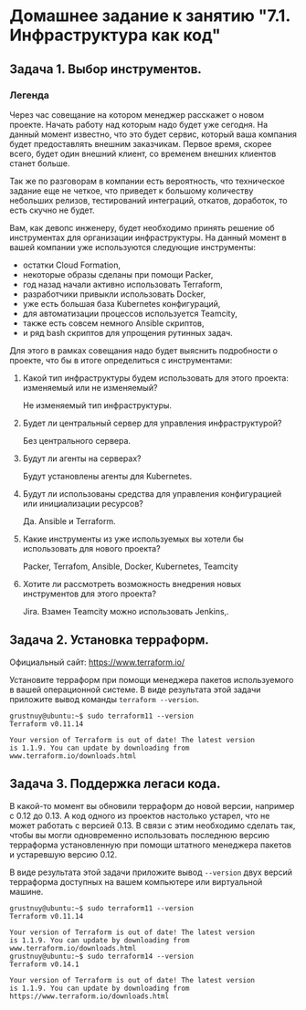 # Домашнее задание к занятию "7.1. Инфраструктура как код"

## Задача 1. Выбор инструментов. 
 
### Легенда
 
Через час совещание на котором менеджер расскажет о новом проекте. Начать работу над которым надо 
будет уже сегодня. 
На данный момент известно, что это будет сервис, который ваша компания будет предоставлять внешним заказчикам.
Первое время, скорее всего, будет один внешний клиент, со временем внешних клиентов станет больше.

Так же по разговорам в компании есть вероятность, что техническое задание еще не четкое, что приведет к большому
количеству небольших релизов, тестирований интеграций, откатов, доработок, то есть скучно не будет.  
   
Вам, как девопс инженеру, будет необходимо принять решение об инструментах для организации инфраструктуры.
На данный момент в вашей компании уже используются следующие инструменты: 
- остатки Сloud Formation, 
- некоторые образы сделаны при помощи Packer,
- год назад начали активно использовать Terraform, 
- разработчики привыкли использовать Docker, 
- уже есть большая база Kubernetes конфигураций, 
- для автоматизации процессов используется Teamcity, 
- также есть совсем немного Ansible скриптов, 
- и ряд bash скриптов для упрощения рутинных задач.  

Для этого в рамках совещания надо будет выяснить подробности о проекте, что бы в итоге определиться с инструментами:

1. Какой тип инфраструктуры будем использовать для этого проекта: изменяемый или не изменяемый?

	Не изменяемый тип инфраструктуры.

1. Будет ли центральный сервер для управления инфраструктурой?
	
	Без центрального сервера.
	
1. Будут ли агенты на серверах?
	
	Будут установлены агенты для Kubernetes.
	
1. Будут ли использованы средства для управления конфигурацией или инициализации ресурсов? 
	
	Да. Ansible и Terraform.
	

1. Какие инструменты из уже используемых вы хотели бы использовать для нового проекта? 
	
	Packer, Terrafom, Ansible, Docker, Kubernetes, Teamcity
	
1. Хотите ли рассмотреть возможность внедрения новых инструментов для этого проекта? 
	
	Jira. Взамен Teamcity можно использовать Jenkins,.
	

## Задача 2. Установка терраформ. 

Официальный сайт: https://www.terraform.io/

Установите терраформ при помощи менеджера пакетов используемого в вашей операционной системе.
В виде результата этой задачи приложите вывод команды `terraform --version`.

```
grustnuy@ubuntu:~$ sudo terraform11 --version
Terraform v0.11.14

Your version of Terraform is out of date! The latest version
is 1.1.9. You can update by downloading from www.terraform.io/downloads.html
```

## Задача 3. Поддержка легаси кода. 

В какой-то момент вы обновили терраформ до новой версии, например с 0.12 до 0.13. 
А код одного из проектов настолько устарел, что не может работать с версией 0.13. 
В связи с этим необходимо сделать так, чтобы вы могли одновременно использовать последнюю версию терраформа установленную при помощи
штатного менеджера пакетов и устаревшую версию 0.12. 

В виде результата этой задачи приложите вывод `--version` двух версий терраформа доступных на вашем компьютере 
или виртуальной машине.
```
grustnuy@ubuntu:~$ sudo terraform11 --version
Terraform v0.11.14

Your version of Terraform is out of date! The latest version
is 1.1.9. You can update by downloading from www.terraform.io/downloads.html
grustnuy@ubuntu:~$ sudo terraform14 --version
Terraform v0.14.1

Your version of Terraform is out of date! The latest version
is 1.1.9. You can update by downloading from https://www.terraform.io/downloads.html
```


